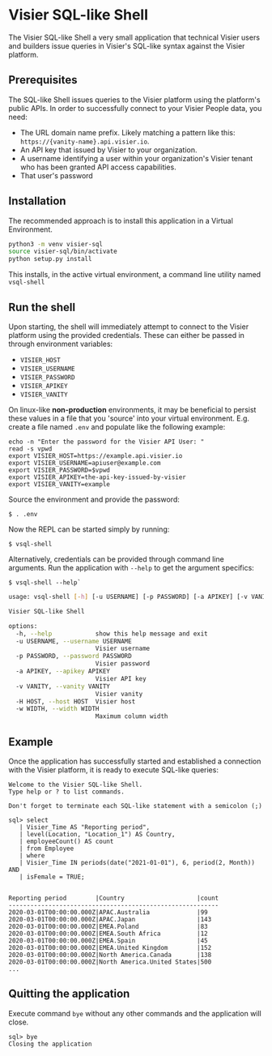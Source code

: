 # Visier SQL-like Shell
The Visier SQL-like Shell a very small application that technical Visier users and builders issue queries in Visier's SQL-like syntax against the Visier platform.

## Prerequisites
The SQL-like Shell issues queries to the Visier platform using the platform's public APIs. In order to successfully connect to your Visier People data, you need:
* The URL domain name prefix. Likely matching a pattern like this: `https://{vanity-name}.api.visier.io`.
* An API key that issued by Visier to your organization.
* A username identifying a user within your organization's Visier tenant who has been granted API access capabilities.
* That user's password

## Installation
The recommended approach is to install this application in a Virtual Environment.
```sh
python3 -m venv visier-sql
source visier-sql/bin/activate
python setup.py install
```
This installs, in the active virtual environment, a command line utility named `vsql-shell`

## Run the shell
Upon starting, the shell will immediately attempt to connect to the Visier platform using the provided credentials. These can either be passed in through environment variables:
* `VISIER_HOST`
* `VISIER_USERNAME`
* `VISIER_PASSWORD`
* `VISIER_APIKEY`
* `VISIER_VANITY`

On linux-like **non-production** environments, it may be beneficial to persist these values in a file that you 'source' into your virtual environment. E.g. create a file named `.env` and populate like the following example:
```
echo -n "Enter the password for the Visier API User: "
read -s vpwd
export VISIER_HOST=https://example.api.visier.io
export VISIER_USERNAME=apiuser@example.com
export VISIER_PASSWORD=$vpwd
export VISIER_APIKEY=the-api-key-issued-by-visier
export VISIER_VANITY=example
```

Source the environment and provide the password:
```
$ . .env
```

Now the REPL can be started simply by running:
```
$ vsql-shell
```

Alternatively, credentials can be provided through command line arguments. Run the application with `--help` to get the argument specifics:

```
$ vsql-shell --help`
```

```sh
usage: vsql-shell [-h] [-u USERNAME] [-p PASSWORD] [-a APIKEY] [-v VANITY] [-H HOST] [-w WIDTH]

Visier SQL-like Shell

options:
  -h, --help            show this help message and exit
  -u USERNAME, --username USERNAME
                        Visier username
  -p PASSWORD, --password PASSWORD
                        Visier password
  -a APIKEY, --apikey APIKEY
                        Visier API key
  -v VANITY, --vanity VANITY
                        Visier vanity
  -H HOST, --host HOST  Visier host
  -w WIDTH, --width WIDTH
                        Maximum column width
```
## Example
Once the application has successfully started and established a connection with the Visier platform, it is ready to execute SQL-like queries:
```
Welcome to the Visier SQL-like Shell.
Type help or ? to list commands.

Don't forget to terminate each SQL-like statement with a semicolon (;)

sql> select
   | Visier_Time AS "Reporting period",
   | level(Location, "Location_1") AS Country,
   | employeeCount() AS count
   | from Employee
   | where 
   | Visier_Time IN periods(date("2021-01-01"), 6, period(2, Month)) AND
   | isFemale = TRUE;


Reporting period        |Country                    |count
----------------------------------------------------------
2020-03-01T00:00:00.000Z|APAC.Australia             |99   
2020-03-01T00:00:00.000Z|APAC.Japan                 |143  
2020-03-01T00:00:00.000Z|EMEA.Poland                |83   
2020-03-01T00:00:00.000Z|EMEA.South Africa          |12   
2020-03-01T00:00:00.000Z|EMEA.Spain                 |45   
2020-03-01T00:00:00.000Z|EMEA.United Kingdom        |152  
2020-03-01T00:00:00.000Z|North America.Canada       |138  
2020-03-01T00:00:00.000Z|North America.United States|500  
...
```

## Quitting the application
Execute command `bye` without any other commands and the application will close.
```
sql> bye
Closing the application
```